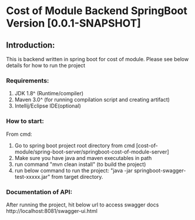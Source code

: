 # Cost of Module Backend SpringBoot Version [0.0.1-SNAPSHOT]

## Introduction:

This is backend written in spring boot for cost of module. 
Please see below details for how to run the project 

### Requirements:
1. JDK 1.8^ (Runtime/compiler)
2. Maven 3.0^ (for running compilation script and creating artifact)
3. Intellij/Eclipse IDE(optional)


### How to start:
From cmd:
1. Go to spring boot project root directory from cmd [cost-of-module/spring-boot-server/springboot-cost-of-module-server]
2. Make sure you have java and maven executables in path
3. run command "mvn clean install" (to build the project)
4. run below command to run the project:
   "java -jar springboot-swagger-test-xxxxx.jar" from target directory.


### Documentation of API:

After running the project, hit below url to access swagger docs
http://localhost:8081/swagger-ui.html

